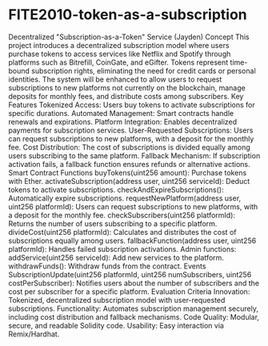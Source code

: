 # FITE2010-token-as-a-subscription

Decentralized "Subscription-as-a-Token" Service
(Jayden)
Concept
This project introduces a decentralized subscription model where users purchase tokens to access services like Netflix and Spotify through platforms such as Bitrefill, CoinGate, and eGifter. Tokens represent time-bound subscription rights, eliminating the need for credit cards or personal identities. The system will be enhanced to allow users to request subscriptions to new platforms not currently on the blockchain, manage deposits for monthly fees, and distribute costs among subscribers.
Key Features
Tokenized Access: Users buy tokens to activate subscriptions for specific durations.
Automated Management: Smart contracts handle renewals and expirations.
Platform Integration: Enables decentralized payments for subscription services.
User-Requested Subscriptions: Users can request subscriptions to new platforms, with a deposit for the monthly fee.
Cost Distribution: The cost of subscriptions is divided equally among users subscribing to the same platform.
Fallback Mechanism: If subscription activation fails, a fallback function ensures refunds or alternative actions.
Smart Contract Functions
buyTokens(uint256 amount): Purchase tokens with Ether.
activateSubscription(address user, uint256 serviceId): Deduct tokens to activate subscriptions.
checkAndExpireSubscriptions(): Automatically expire subscriptions.
requestNewPlatform(address user, uint256 platformId): Users can request subscriptions to new platforms, with a deposit for the monthly fee.
checkSubscribers(uint256 platformId): Returns the number of users subscribing to a specific platform.
divideCost(uint256 platformId): Calculates and distributes the cost of subscriptions equally among users.
fallbackFunction(address user, uint256 platformId): Handles failed subscription activations.
Admin functions:
addService(uint256 serviceId): Add new services to the platform.
withdrawFunds(): Withdraw funds from the contract.
Events
SubscriptionUpdate(uint256 platformId, uint256 numSubscribers, uint256 costPerSubscriber): Notifies users about the number of subscribers and the cost per subscriber for a specific platform.
Evaluation Criteria
Innovation: Tokenized, decentralized subscription model with user-requested subscriptions.
Functionality: Automates subscription management securely, including cost distribution and fallback mechanisms.
Code Quality: Modular, secure, and readable Solidity code.
Usability: Easy interaction via Remix/Hardhat.

